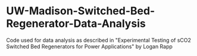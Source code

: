 # UW-Madison-Switched-Bed-Regenerator-Data-Analysis
Code used for data analysis as described in "Experimental Testing of sCO2 Switched Bed Regenerators for Power Applications"  by Logan Rapp
